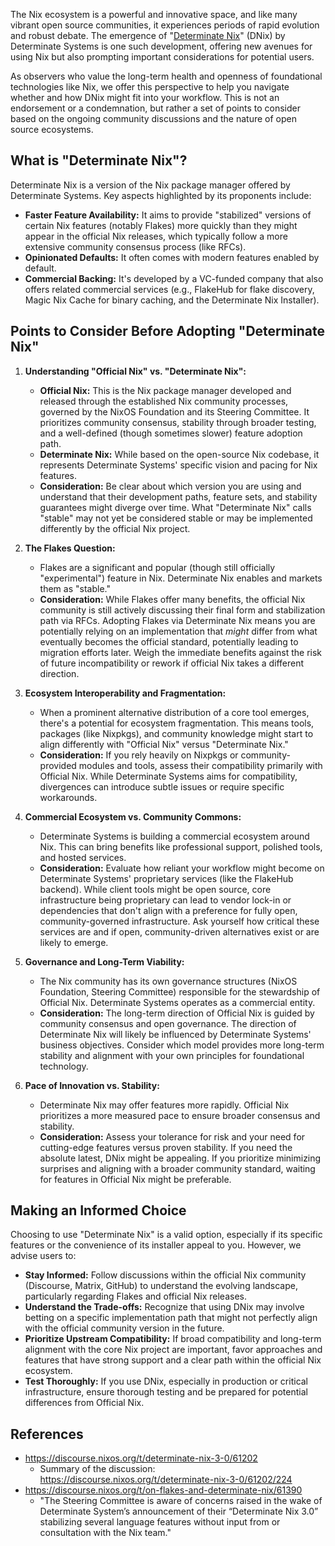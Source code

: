 The Nix ecosystem is a powerful and innovative space, and like many vibrant open source communities, it experiences periods of rapid evolution and robust debate. The emergence of "[Determinate Nix](https://discourse.nixos.org/t/determinate-nix-3-0/61202/78)" (DNix) by Determinate Systems is one such development, offering new avenues for using Nix but also prompting important considerations for potential users.

As observers who value the long-term health and openness of foundational technologies like Nix, we offer this perspective to help you navigate whether and how DNix might fit into your workflow. This is not an endorsement or a condemnation, but rather a set of points to consider based on the ongoing community discussions and the nature of open source ecosystems.

## What is "Determinate Nix"?

Determinate Nix is a version of the Nix package manager offered by Determinate Systems. Key aspects highlighted by its proponents include:

*   **Faster Feature Availability:** It aims to provide "stabilized" versions of certain Nix features (notably Flakes) more quickly than they might appear in the official Nix releases, which typically follow a more extensive community consensus process (like RFCs).
*   **Opinionated Defaults:** It often comes with modern features enabled by default.
*   **Commercial Backing:** It's developed by a VC-funded company that also offers related commercial services (e.g., FlakeHub for flake discovery, Magic Nix Cache for binary caching, and the Determinate Nix Installer).

## Points to Consider Before Adopting "Determinate Nix"

1.  **Understanding "Official Nix" vs. "Determinate Nix":**
    *   **Official Nix:** This is the Nix package manager developed and released through the established Nix community processes, governed by the NixOS Foundation and its Steering Committee. It prioritizes community consensus, stability through broader testing, and a well-defined (though sometimes slower) feature adoption path.
    *   **Determinate Nix:** While based on the open-source Nix codebase, it represents Determinate Systems' specific vision and pacing for Nix features.
    *   **Consideration:** Be clear about which version you are using and understand that their development paths, feature sets, and stability guarantees might diverge over time. What "Determinate Nix" calls "stable" may not yet be considered stable or may be implemented differently by the official Nix project.

2.  **The Flakes Question:**
    *   Flakes are a significant and popular (though still officially "experimental") feature in Nix. Determinate Nix enables and markets them as "stable."
    *   **Consideration:** While Flakes offer many benefits, the official Nix community is still actively discussing their final form and stabilization path via RFCs. Adopting Flakes via Determinate Nix means you are potentially relying on an implementation that *might* differ from what eventually becomes the official standard, potentially leading to migration efforts later. Weigh the immediate benefits against the risk of future incompatibility or rework if official Nix takes a different direction.

3.  **Ecosystem Interoperability and Fragmentation:**
    *   When a prominent alternative distribution of a core tool emerges, there's a potential for ecosystem fragmentation. This means tools, packages (like Nixpkgs), and community knowledge might start to align differently with "Official Nix" versus "Determinate Nix."
    *   **Consideration:** If you rely heavily on Nixpkgs or community-provided modules and tools, assess their compatibility primarily with Official Nix. While Determinate Systems aims for compatibility, divergences can introduce subtle issues or require specific workarounds.

4.  **Commercial Ecosystem vs. Community Commons:**
    *   Determinate Systems is building a commercial ecosystem around Nix. This can bring benefits like professional support, polished tools, and hosted services.
    *   **Consideration:** Evaluate how reliant your workflow might become on Determinate Systems' proprietary services (like the FlakeHub backend). While client tools might be open source, core infrastructure being proprietary can lead to vendor lock-in or dependencies that don't align with a preference for fully open, community-governed infrastructure. Ask yourself how critical these services are and if open, community-driven alternatives exist or are likely to emerge.

5.  **Governance and Long-Term Viability:**
    *   The Nix community has its own governance structures (NixOS Foundation, Steering Committee) responsible for the stewardship of Official Nix. Determinate Systems operates as a commercial entity.
    *   **Consideration:** The long-term direction of Official Nix is guided by community consensus and open governance. The direction of Determinate Nix will likely be influenced by Determinate Systems' business objectives. Consider which model provides more long-term stability and alignment with your own principles for foundational technology.

6.  **Pace of Innovation vs. Stability:**
    *   Determinate Nix may offer features more rapidly. Official Nix prioritizes a more measured pace to ensure broader consensus and stability.
    *   **Consideration:** Assess your tolerance for risk and your need for cutting-edge features versus proven stability. If you need the absolute latest, DNix might be appealing. If you prioritize minimizing surprises and aligning with a broader community standard, waiting for features in Official Nix might be preferable.

## Making an Informed Choice

Choosing to use "Determinate Nix" is a valid option, especially if its specific features or the convenience of its installer appeal to you. However, we advise users to:

*   **Stay Informed:** Follow discussions within the official Nix community (Discourse, Matrix, GitHub) to understand the evolving landscape, particularly regarding Flakes and official Nix releases.
*   **Understand the Trade-offs:** Recognize that using DNix may involve betting on a specific implementation path that might not perfectly align with the official community version in the future.
*   **Prioritize Upstream Compatibility:** If broad compatibility and long-term alignment with the core Nix project are important, favor approaches and features that have strong support and a clear path within the official Nix ecosystem.
*   **Test Thoroughly:** If you use DNix, especially in production or critical infrastructure, ensure thorough testing and be prepared for potential differences from Official Nix.


## References

- https://discourse.nixos.org/t/determinate-nix-3-0/61202
    - Summary of the discussion: https://discourse.nixos.org/t/determinate-nix-3-0/61202/224
- https://discourse.nixos.org/t/on-flakes-and-determinate-nix/61390
    - "The Steering Committee is aware of concerns raised in the wake of Determinate System’s announcement of their “Determinate Nix 3.0” stabilizing several language features without input from or consultation with the Nix team."
